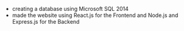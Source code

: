 - creating a database using Microsoft SQL 2014
- made the website using React.js for the Frontend and Node.js and Express.js for the Backend
